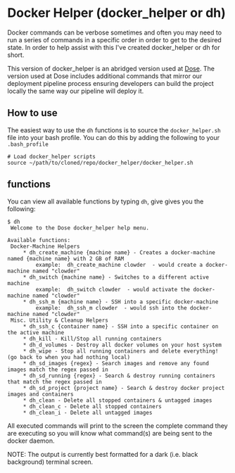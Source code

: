 
# Docker Helper (docker_helper or dh)

Docker commands can be verbose sometimes and often you may need to run a series of commands in a specific order in order to get to the desired state.  In order to help assist with this I've created docker_helper or dh for short.  

This version of docker_helper is an abridged version used at [Dose](http://www.dose.com).  The version used at Dose includes additional commands that mirror our deployment pipeline process ensuring developers can build the project locally the same way our pipeline will deploy it.

## How to use

The easiest way to use the `dh` functions is to source the `docker_helper.sh` file into your bash profile.  You can do this by adding the following to your `.bash_profile`

```
# Load docker_helper scripts
source ~/path/to/cloned/repo/docker_helper/docker_helper.sh
```

## functions

You can view all available functions by typing `dh`, give gives you the following:

```
$ dh
 Welcome to the Dose docker_helper help menu.

Available functions:
 Docker-Machine Helpers
	 * dh_create_machine {machine name} - Creates a docker-machine named {machine name} with 2 GB of RAM
		 example:  dh_create_machine clowder  - would create a docker-machine named "clowder"
	 * dh_switch {machine name} - Switches to a different active machine
		 example:  dh_switch clowder  - would activate the docker-machine named "clowder"
	 * dh_ssh_m {machine name} - SSH into a specific docker-machine
		 example:  dh_ssh_m clowder  - would ssh into the docker-machine named "clowder"
 Misc. Utility & Cleanup Helpers
	 * dh_ssh_c {container name} - SSH into a specific container on the active machine
	 * dh_kill - Kill/Stop all running containers
	 * dh_d_volumes - Destroy all docker volumes on your host system
	 * dh_wipe - Stop all running containers and delete everything! (go back to when you had nothing local)
	 * dh_sd_images {regex} - Search images and remove any found images match the regex passed in
	 * dh_sd_running {regex} - Search & destroy running containers that match the regex passed in
	 * dh_sd_project {project name} - Search & destroy docker project images and containers
	 * dh_clean - Delete all stopped containers & untagged images
	 * dh_clean_c - Delete all stopped containers
	 * dh_clean_i - Delete all untagged images
   ```

   All executed commands will print to the screen the complete command they are executing so you will know what command(s) are being sent to the docker daemon.  

   NOTE: The output is currently best formatted for a dark (i.e. black background) terminal screen.
